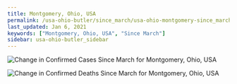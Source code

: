 ```yaml
---
title: Montgomery, Ohio, USA
permalink: /usa-ohio-butler/since_march/usa-ohio-montgomery-since_march.html
last_updated: Jan 6, 2021
keywords: ["Montgomery, Ohio, USA", "Since March"]
sidebar: usa-ohio-butler_sidebar
---
```


![Change in Confirmed Cases Since March for Montgomery, Ohio, USA](/covid_tracker/images/graphs/usa-ohio-montgomery-delta_confirmed-since_march_graph.png)

![Change in Confirmed Deaths Since March for Montgomery, Ohio, USA](/covid_tracker/images/graphs/usa-ohio-montgomery-delta_deaths-since_march_graph.png)
